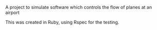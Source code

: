 A project to simulate software which controls the flow of planes at an airport

This was created in Ruby, using Rspec for the testing.
